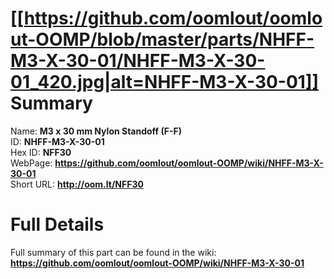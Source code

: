 
[[https://github.com/oomlout/oomlout-OOMP/blob/master/parts/NHFF-M3-X-30-01/NHFF-M3-X-30-01_420.jpg|alt=NHFF-M3-X-30-01]]     
Summary
=================
  
Name: __M3 x 30 mm Nylon Standoff (F-F)__    
ID: __NHFF-M3-X-30-01__   
Hex ID: __NFF30__   
WebPage: __https://github.com/oomlout/oomlout-OOMP/wiki/NHFF-M3-X-30-01__   
Short URL: __http://oom.lt/NFF30__   

Full Details
==========================
Full summary of this part can be found in the wiki:   
__https://github.com/oomlout/oomlout-OOMP/wiki/NHFF-M3-X-30-01__    

